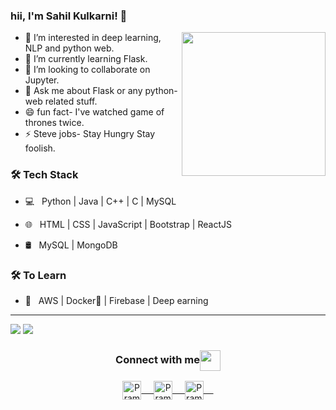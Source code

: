 



### hii, I'm Sahil Kulkarni! 👋 
  
<img align='right' src="https://media.giphy.com/media/M9gbBd9nbDrOTu1Mqx/giphy.gif" width="230">


- 👀 I’m interested in deep learning, NLP and python web. 
- 🌱 I’m currently learning Flask.
- 💞️ I’m looking to collaborate on Jupyter.
- 💬 Ask me about Flask or any python-web related stuff.      
- 😄 fun fact- I've watched game of thrones twice.
- ⚡ Steve jobs- Stay Hungry Stay foolish.

<h3>🛠 Tech Stack</h3>



- 💻 &nbsp; Python | Java | C++ | C | MySQL

- 🌐 &nbsp; HTML | CSS | JavaScript | Bootstrap | ReactJS



- 🛢 &nbsp; MySQL | MongoDB





<h3>🛠 To Learn</h3>

- 🔧 &nbsp; AWS | Docker🐳 | Firebase | Deep earning

<hr>

<img src="https://github-readme-stats.vercel.app/api?username=SahilKulkarni08&show_icons=true&count_private=true)](https://github.com/anandmainali">

<!---
SahilKulkarni08/SahilKulkarni08 is a ✨ special ✨ repository because its `README.md` (this file) appears on your GitHub profile.
You can click the Preview link to take a look at your changes.
--->
<img src="https://github-readme-stats.vercel.app/api/top-langs/?username=sahilkulkarni08&show_icons=true">
<br>
<div align="center">
  <h3 align="center">Connect with me<img align="center" src="https://github.com/rajput2107/rajput2107/blob/master/Assets/Handshake.gif" height="33px" /></h3> 
</div>
<p align="center">
 <a href="https://www.linkedin.com/in/pramod-kumar-4aa47616b/" target="blank">
  <img align="center" alt="Pramod's LinkedIn" width="30px" src="https://www.vectorlogo.zone/logos/linkedin/linkedin-icon.svg" /> &nbsp; &nbsp;
 </a>
 <a href="https://www.instagram.com/cyber_freak_21/" target="blank">
  <img align="center" alt="Pramod's Instagram" width="30px" src="https://www.vectorlogo.zone/logos/instagram/instagram-icon.svg" /> &nbsp; &nbsp;
 </a>
 <a href="https://twitter.com/pramod2107" target="blank">
  <img align="center" alt="Pramod's Twitter" width="30px" src="https://www.vectorlogo.zone/logos/twitter/twitter-official.svg" /> &nbsp; &nbsp;
 </a>
 
  <br/>
  <br/>




<br>

